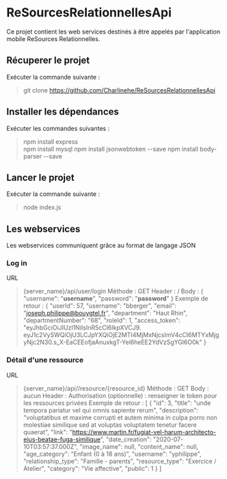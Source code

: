 # ReSourcesRelationnellesApi

Ce projet contient les web services destinés à être appelés par l'application mobile ReSources Relationnelles.

## Récuperer le projet
Exécuter la commande suivante :  
>git clone https://github.com/Charlinehe/ReSourcesRelationnellesApi

## Installer les dépendances
Exécuter les commandes suivantes :  
>npm install express  
>npm install mysql
>npm install jsonwebtoken --save
>npm install body-parser --save

## Lancer le projet
Exécuter la commande suivante :  
>node index.js

## Les webservices
Les webservices communiquent grâce au format de langage JSON

### Log in

URL
> {server_name}/api/user/login
Méthode : GET
Header : /
Body :
> {
>   "username": "__username__",
>   "password": "__password__"
> }
Exemple de retour :
> {
>   "userId": 57,
>   "username": "bberger",
>   "email": "joseph.philippe@bouygtel.fr",
>   "department": "Haut Rhin",
>   "departmentNumber": "68",
>   "roleId": 1,
>   "access_token": "eyJhbGciOiJIUzI1NiIsInR5cCI6IkpXVCJ9.  eyJ1c2VySWQiOjU3LCJpYXQiOjE2MTI4MjMxNjcsImV4cCI6MTYxMjgyNjc2N30.s_X-EaCEEofjaAnuxkgT-Yei6heEE2YdVzSgYGl6O0k"
>}

### Détail d'une ressource

URL 
> {server_name}/api//resource/{resource_id}
Méthode : GET
Body : aucun
Header : Authorisation (optionnelle) : renseigner le token pour les ressources privées
Exemple de retour :
> [
>   {
>       "id": 3,
>       "title": "unde tempora pariatur vel qui omnis sapiente rerum",
>       "description": "voluptatibus et maxime corrupti et autem minima in culpa porro non molestiae similique sed at voluptas voluptatem tenetur facere quaerat",
>       "link": "https://www.martin.fr/fugiat-vel-harum-architecto-eius-beatae-fuga-similique",
>       "date_creation": "2020-07-10T03:57:37.000Z",
>       "image_name": null,
>       "content_name": null,
>       "age_category": "Enfant (0 à 18 ans)",
>       "username": "yphilippe",
>       "relationship_type": "Famille - parents",
>       "resource_type": "Exercice / Atelier",
>       "category": "Vie affective",
>       "public": 1
>   }
> ]